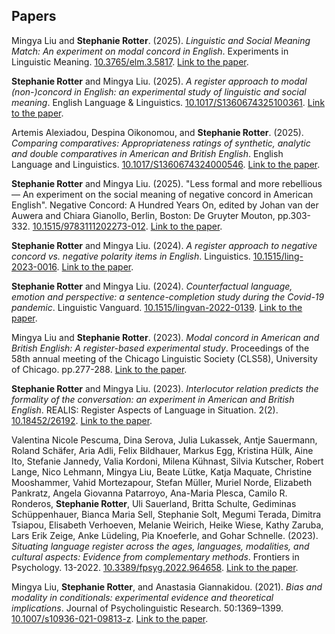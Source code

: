 ## Papers 

Mingya Liu and **Stephanie Rotter**.  (2025). *Linguistic and Social Meaning Match: An experiment on modal concord in English*. Experiments in Linguistic Meaning. [10.3765/elm.3.5817](https://doi.org/10.3765/elm.3.5817). [Link to the paper](https://doi.org/10.3765/elm.3.5817). 

 **Stephanie Rotter** and Mingya Liu. (2025). *A register approach to modal (non-)concord in English: an experimental study of linguistic and social meaning*. English Language & Linguistics. [10.1017/S1360674325100361](https://doi.org/10.1017/S1360674325100361). [Link to the paper](https://doi.org/10.1017/S1360674325100361). 

Artemis Alexiadou, Despina Oikonomou, and **Stephanie Rotter**. (2025). *Comparing comparatives: Appropriateness ratings of synthetic, analytic and double comparatives in American and British English*. English Language and Linguistics. [10.1017/S1360674324000546](https://doi.org/10.1017/S1360674324000546). [Link to the paper](https://doi.org/10.1017/S1360674324000546). 

**Stephanie Rotter** and Mingya Liu.  (2025). "Less formal and more rebellious — An experiment on the social meaning of negative concord in American English". Negative Concord: A Hundred Years On, edited by Johan van der Auwera and Chiara Gianollo, Berlin, Boston: De Gruyter Mouton, pp.303-332. [10.1515/9783111202273-012](https://doi.org/10.1515/9783111202273-012). [Link to the paper](https://www.degruyter.com/document/doi/10.1515/9783111202273-012/html).


 **Stephanie Rotter** and Mingya Liu. (2024). *A register approach to negative concord vs. negative polarity items in English*. Linguistics. [10.1515/ling-2023-0016](https://doi.org/10.1515/ling-2023-0016). [Link to the paper](https://doi.org/10.1515/ling-2023-0016).

**Stephanie Rotter** and Mingya Liu. (2024). *Counterfactual language, emotion and perspective: a sentence-completion study during the Covid-19 pandemic*. Linguistic Vanguard. [10.1515/lingvan-2022-0139](https://doi.org/10.1515/lingvan-2022-0139). [Link to the paper](https://doi.org/10.1515/lingvan-2022-0139).

Mingya Liu and **Stephanie Rotter**. (2023). *Modal concord in American and British English: A register-based experimental study*. Proceedings of the 58th annual meeting of the Chicago Linguistic Society (CLS58), University of Chicago. pp.277-288. [Link to the paper](https://drive.google.com/file/d/17MWXLrz72w1COP-AIoTrAlYpLiVv9QAm/view?usp=drive_link).



**Stephanie Rotter** and Mingya Liu. (2023). *Interlocutor relation predicts the formality of the conversation: an experiment in American and British English*. REALIS: Register Aspects of Language in Situation. 2(2). [10.18452/26192](https://doi.org/10.18452/26192). [Link to the paper](https://doi.org/10.18452/26192).

Valentina Nicole Pescuma, Dina Serova, Julia Lukassek, Antje Sauermann, Roland Schäfer, Aria Adli, Felix Bildhauer, Markus Egg, Kristina Hülk, Aine Ito, Stefanie Jannedy, Valia Kordoni, Milena Kühnast, Silvia Kutscher, Robert Lange, Nico Lehmann, Mingya Liu, Beate Lütke, Katja Maquate, Christine Mooshammer, Vahid Mortezapour, Stefan Müller, Muriel Norde, Elizabeth Pankratz, Angela Giovanna Patarroyo, Ana-Maria Plesca, Camilo R. Ronderos, **Stephanie Rotter**, Uli Sauerland, Britta Schulte, Gediminas Schüppenhauer, Bianca Maria Sell, Stephanie Solt, Megumi Terada, Dimitra Tsiapou, Elisabeth Verhoeven, Melanie Weirich, Heike Wiese, Kathy Zaruba, Lars Erik Zeige, Anke Lüdeling, Pia Knoeferle, and Gohar Schnelle. (2023). *Situating language register across the ages, languages, modalities, and cultural aspects: Evidence from complementary methods*. Frontiers in Psychology. 13-2022. [10.3389/fpsyg.2022.964658](https://doi.org/10.3389/fpsyg.2022.964658). [Link to the paper](https://doi.org/10.3389/fpsyg.2022.964658).

Mingya Liu, **Stephanie Rotter**, and Anastasia Giannakidou. (2021). *Bias and modality in conditionals: experimental evidence and theoretical implications*. Journal of Psycholinguistic Research. 50:1369–1399. [10.1007/s10936-021-09813-z](https://doi.org/10.1007/s10936-021-09813-z). [Link to the paper](https://doi.org/10.1007/s10936-021-09813-z).
